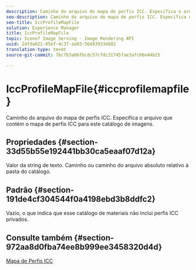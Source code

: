 ```yaml
---
description: Caminho do arquivo do mapa de perfis ICC. Especifica o arquivo que contém o mapa de perfis ICC para este catálogo de imagens.
seo-description: Caminho do arquivo do mapa de perfis ICC. Especifica o arquivo que contém o mapa de perfis ICC para este catálogo de imagens.
seo-title: IccProfileMapFile
solution: Experience Manager
title: IccProfileMapFile
topic: Scene7 Image Serving - Image Rendering API
uuid: 24fda621-05ef-4c3f-aa93-56d439334602
translation-type: tm+mt
source-git-commit: 7bc7b3a86fbcdc57cfdc31745fae3afc06e44b15

---
```



# IccProfileMapFile{#iccprofilemapfile}

Caminho do arquivo do mapa de perfis ICC. Especifica o arquivo que contém o mapa de perfis ICC para este catálogo de imagens.

## Propriedades {#section-33d55b55e192441bb30ca5eaaf07d12a}

Valor da string de texto. Caminho ou caminho do arquivo absoluto relativo à pasta do catálogo.

## Padrão {#section-191de4cf304544f0a4198ebd3b8ddfc2}

Vazio, o que indica que esse catálogo de materiais não inclui perfis ICC privados.

## Consulte também {#section-972aa8d0fba74ee8b999ee3458320d4d}

[Mapa de Perfis ICC](../../../../../ir-api/material-cat/image-rendering-api-ref/c-ir-material-catalog/c-ir-icc-profile-map-reference/c-ir-icc-profile-map-reference.md#concept-8c2a7d205b8544ccaa159f5b66710012)
